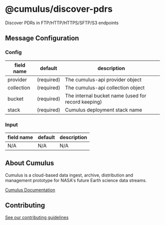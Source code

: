 # @cumulus/discover-pdrs

Discover PDRs in FTP/HTTP/HTTPS/SFTP/S3 endpoints
## Message Configuration
### Config

| field name | default | description
| --------   | ------- | ----------
| provider   | (required) | The cumulus-api provider object
| collection | (required) | The cumulus-api collection object
| bucket     | (required) | The internal bucket name (used for record keeping)
| stack      | (required) | Cumulus deployment stack name

### Input

| field name | default | description
| --------   | ------- | ----------
| N/A        | N/A     | N/A

## About Cumulus

Cumulus is a cloud-based data ingest, archive, distribution and management
prototype for NASA's future Earth science data streams.

[Cumulus Documentation](https://nasa.github.io/)

## Contributing

[See our contributing guidelines](https://github.com/nasa/cumulus/blob/master/CONTRIBUTING.md)
